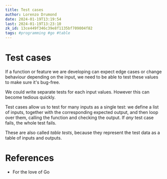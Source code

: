 ```yaml
---
title: Test cases
author: Lorenzo Drumond
date: 2024-01-19T13:19:54
last: 2024-01-19T13:23:10
zk_id: 13ce449f346c39e8f1135bf709004f82
tags: #programming #go #table
---
```



# Test cases
If a function or feature we are developing can expect edge cases or change behaviour depending on the input, we need to be able to test these values to make sure it's bug-free.

We could write separate tests for each input values. However this can become tedious quickly.

Test cases allow us to test for many inputs as a single test: we define a list of inputs, together with the corresponding expected output, and then loop over them, calling the function and checking the output. If _any_ test case fails, the whole test fails.

These are also called _table tests_, because they represent the test data as a table of inputs and outputs.

# References
- For the love of Go
